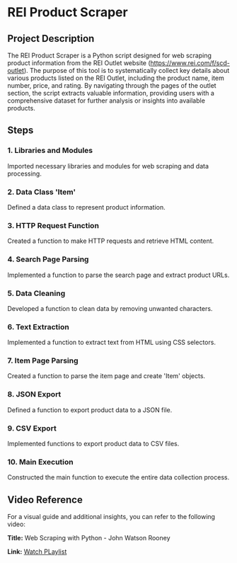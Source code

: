 # REI Product Scraper

## Project Description
The REI Product Scraper is a Python script designed for web scraping product information from the REI Outlet website (https://www.rei.com/f/scd-outlet). The purpose of this tool is to systematically collect key details about various products listed on the REI Outlet, including the product name, item number, price, and rating. By navigating through the pages of the outlet section, the script extracts valuable information, providing users with a comprehensive dataset for further analysis or insights into available products.

## Steps
### 1. Libraries and Modules

Imported necessary libraries and modules for web scraping and data processing.

### 2. Data Class 'Item'

Defined a data class to represent product information.

### 3. HTTP Request Function

Created a function to make HTTP requests and retrieve HTML content.

### 4. Search Page Parsing

Implemented a function to parse the search page and extract product URLs.

### 5. Data Cleaning

Developed a function to clean data by removing unwanted characters.

### 6. Text Extraction

Implemented a function to extract text from HTML using CSS selectors.

### 7. Item Page Parsing

Created a function to parse the item page and create 'Item' objects.

### 8. JSON Export

Defined a function to export product data to a JSON file.

### 9. CSV Export

Implemented functions to export product data to CSV files.

### 10. Main Execution

Constructed the main function to execute the entire data collection process.



## Video Reference
For a visual guide and additional insights, you can refer to the following video:

**Title:** Web Scraping with Python - John Watson Rooney

**Link:** [Watch PLaylist](https://www.youtube.com/playlist?list=PLRzwgpycm-FiTz9bGQoITAzFEOJkbF6Qp)
